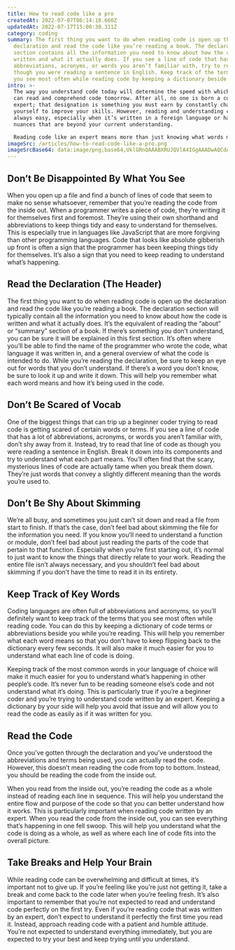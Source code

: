 ```yaml
---
title: How to read code like a pro
createdAt: 2022-07-07T06:14:18.660Z
updatedAt: 2022-07-17T15:00:30.311Z
category: coding
summary: The first thing you want to do when reading code is open up the
  declaration and read the code like you’re reading a book. The declaration
  section contains all the information you need to know about how the code is
  written and what it actually does. If you see a line of code that has a lot of
  abbreviations, acronyms, or words you aren’t familiar with, try to read it as
  though you were reading a sentence in English. Keep track of the terms that
  you see most often while reading code by keeping a dictionary beside you.
intro: >-
  The way you understand code today will determine the speed with which you
  can read and comprehend code tomorrow. After all, no one is born a coding
  expert; that designation is something you must earn by constantly challenging
  yourself to improve your skills. However, reading and understanding code isn’t
  always easy, especially when it’s written in a foreign language or has certain
  nuances that are beyond your current understanding. 

  Reading code like an expert means more than just knowing what words mean and their general significance. It also means being able to dive deeper into the syntax of how those words are put together so that you can understand what they mean in context and intention. Read on to discover some tips for reading code like a pro!
imageSrc: /articles/how-to-read-code-like-a-pro.png
imageSrcBase64: data:image/png;base64,UklGRnQAAABXRUJQVlA4IGgAAADwAQCdASoKAAoAAUAmJZQCw7EekYBPogAA/vZ/fbIIxtdCWjwbfp/5EbRdD2wITTfj2SvPiZbr5hVC8qQVl7sLfqWSjeevW3/9CnfSXUsZ1ozLzFObpvP2TKu+YK9E5j/5bM4VEAwAAA==
---
```


## Don’t Be Disappointed By What You See

When you open up a file and find a bunch of lines of code that seem to make no sense whatsoever, remember that you’re reading the code from the inside out. When a programmer writes a piece of code, they’re writing it for themselves first and foremost. They’re using their own shorthand and abbreviations to keep things tidy and easy to understand for themselves. This is especially true in languages like JavaScript that are more forgiving than other programming languages. Code that looks like absolute gibberish up front is often a sign that the programmer has been keeping things tidy for themselves. It’s also a sign that you need to keep reading to understand what’s happening.

## Read the Declaration (The Header)

The first thing you want to do when reading code is open up the declaration and read the code like you’re reading a book. The declaration section will typically contain all the information you need to know about how the code is written and what it actually does. It’s the equivalent of reading the “about” or “summary” section of a book. If there’s something you don’t understand, you can be sure it will be explained in this first section. It’s often where you’ll be able to find the name of the programmer who wrote the code, what language it was written in, and a general overview of what the code is intended to do. While you’re reading the declaration, be sure to keep an eye out for words that you don’t understand. If there’s a word you don’t know, be sure to look it up and write it down. This will help you remember what each word means and how it’s being used in the code.

## Don’t Be Scared of Vocab

One of the biggest things that can trip up a beginner coder trying to read code is getting scared of certain words or terms. If you see a line of code that has a lot of abbreviations, acronyms, or words you aren’t familiar with, don’t shy away from it. Instead, try to read that line of code as though you were reading a sentence in English. Break it down into its components and try to understand what each part means. You’ll often find that the scary, mysterious lines of code are actually tame when you break them down. They’re just words that convey a slightly different meaning than the words you’re used to.

## Don’t Be Shy About Skimming

We’re all busy, and sometimes you just can’t sit down and read a file from start to finish. If that’s the case, don’t feel bad about skimming the file for the information you need. If you know you’ll need to understand a function or module, don’t feel bad about just reading the parts of the code that pertain to that function. Especially when you’re first starting out, it’s normal to just want to know the things that directly relate to your work. Reading the entire file isn’t always necessary, and you shouldn’t feel bad about skimming if you don’t have the time to read it in its entirety.

## Keep Track of Key Words

Coding languages are often full of abbreviations and acronyms, so you’ll definitely want to keep track of the terms that you see most often while reading code. You can do this by keeping a dictionary of code terms or abbreviations beside you while you’re reading. This will help you remember what each word means so that you don’t have to keep flipping back to the dictionary every few seconds. It will also make it much easier for you to understand what each line of code is doing.

Keeping track of the most common words in your language of choice will make it much easier for you to understand what’s happening in other people’s code. It’s never fun to be reading someone else’s code and not understand what it’s doing. This is particularly true if you’re a beginner coder and you’re trying to understand code written by an expert. Keeping a dictionary by your side will help you avoid that issue and will allow you to read the code as easily as if it was written for you.

## Read the Code

Once you’ve gotten through the declaration and you’ve understood the abbreviations and terms being used, you can actually read the code. However, this doesn’t mean reading the code from top to bottom. Instead, you should be reading the code from the inside out.

When you read from the inside out, you’re reading the code as a whole instead of reading each line in sequence. This will help you understand the entire flow and purpose of the code so that you can better understand how it works. This is particularly important when reading code written by an expert. When you read the code from the inside out, you can see everything that’s happening in one fell swoop. This will help you understand what the code is doing as a whole, as well as where each line of code fits into the overall picture.

## Take Breaks and Help Your Brain

While reading code can be overwhelming and difficult at times, it’s important not to give up. If you’re feeling like you’re just not getting it, take a break and come back to the code later when you’re feeling fresh. It’s also important to remember that you’re not expected to read and understand code perfectly on the first try. Even if you’re reading code that was written by an expert, don’t expect to understand it perfectly the first time you read it. Instead, approach reading code with a patient and humble attitude. You’re not expected to understand everything immediately, but you are expected to try your best and keep trying until you understand.
